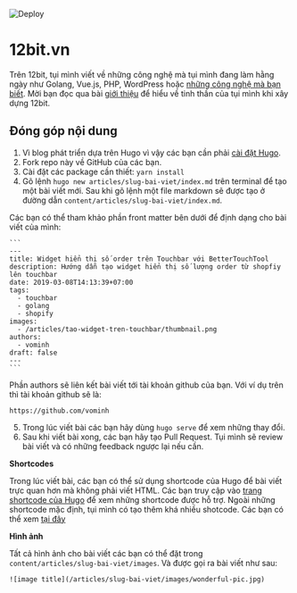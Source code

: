 ![Deploy](https://github.com/12bitvn/12bit.vn/workflows/Deploy%20Production/badge.svg)

# 12bit.vn

Trên 12bit, tụi mình viết về những công nghệ mà tụi mình đang làm hằng ngày như Golang, Vue.js, PHP, WordPress hoặc [những công nghệ mà bạn biết](#đóng-góp-nội-dung). Mời bạn đọc qua bài [giới thiệu](https://12bit.vn/pages/about/) để hiểu về tinh thần của tụi mình khi xây dựng 12bit.

## Đóng góp nội dung

1. Vì blog phát triển dựa trên Hugo vì vậy các bạn cần phải [cài đặt Hugo](https://gohugo.io/getting-started/installing/).
2. Fork repo này về GitHub của các bạn.
3. Cài đặt các package cần thiết: `yarn install`
4. Gõ lệnh `hugo new articles/slug-bai-viet/index.md` trên terminal để tạo một bài viết mới. Sau khi gõ lệnh một file markdown sẽ được tạo ở đường dẫn `content/articles/slug-bai-viet/index.md`.

  Các bạn có thể tham khảo phần front matter bên dưới để định dạng cho bài viết của mình:

    ```
    ---
    title: Widget hiển thị số order trên Touchbar với BetterTouchTool
    description: Hướng dẫn tạo widget hiển thị số lượng order từ shopfiy lên touchbar
    date: 2019-03-08T14:13:39+07:00
    tags:
      - touchbar
      - golang
      - shopify
    images:
      - /articles/tao-widget-tren-touchbar/thumbnail.png
    authors:
      - vominh
    draft: false
    ---
    ```

  Phần authors sẽ liên kết bài viết tới tài khoản github của bạn. Với ví dụ trên thì tài khoản github sẽ là:
```
https://github.com/vominh
```

5. Trong lúc viết bài các bạn hãy dùng `hugo serve` để xem những thay đổi.
6. Sau khi viết bài xong, các bạn hãy tạo Pull Request. Tụi mình sẽ review bài viết và có những feedback ngược lại nếu cần.

**Shortcodes**

Trong lúc viết bài, các bạn có thể sử dụng shortcode của Hugo để bài viết trực quan hơn mà không phải viết HTML. Các bạn truy cập vào [trang shortcode của Hugo](https://gohugo.io/content-management/shortcodes/) để xem những shortcode được hỗ trợ. Ngoài những shortcode mặc định, tụi mình có tạo thêm khá nhiều shotcode. Các bạn có thể xem [tại đây](https://12bit.vn/pages/shortcodes.html)

**Hình ảnh**

Tất cả hình ảnh cho bài viết các bạn có thể đặt trong `content/articles/slug-bai-viet/images`. Và được gọi ra bài viết như sau:

```
![image title](/articles/slug-bai-viet/images/wonderful-pic.jpg)
```
